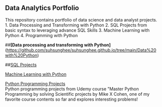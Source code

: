 ﻿## **Data Analytics Portfolio**
<p>This repository contains portfolio of data science and data analyst projects.
   1. Data Processing and Transforming with Python
   2. SQL Projects from basic syntax to leveraging advance SQL Skills
   3. Machine Learning with Python
   4. Programming with Python 
  
<br>


##**[Data processing and transforming with Python]**(https://github.com/suhsunghee/suhsunghee.github.io/tree/main/Data%20with%20Python) <br>

##[SQL Projects](https://github.com/suhsunghee/suhsunghee.github.io/tree/main/Data%20with%20SQL) </p>

[Machine Learning with Python](https://github.com/suhsunghee/suhsunghee.github.io/tree/main/Machine_Learning/Linear%20Regression) <br>

[Python Programming Projects](https://github.com/suhsunghee/suhsunghee.github.io/tree/main/Python%20Programming) <br>
Python programming projects from Udemy course "Master Python Programming by solving Scientific projects by Mike X Cohen,
one of my favorite course contents so far and explores interesting problems!
